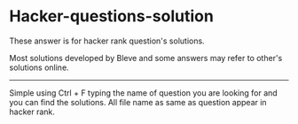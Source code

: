 # Hacker-questions-solution

These answer is for hacker rank question's solutions.

Most solutions developed by Bleve and some answers may refer to other's solutions online.

-----------------------------------------

Simple using Ctrl + F typing the name of question you are looking for and you can find the solutions.
All file name as same as question appear in hacker rank.
